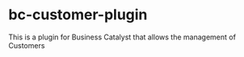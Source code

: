 bc-customer-plugin
==================

This is a plugin for Business Catalyst that allows the management of Customers
